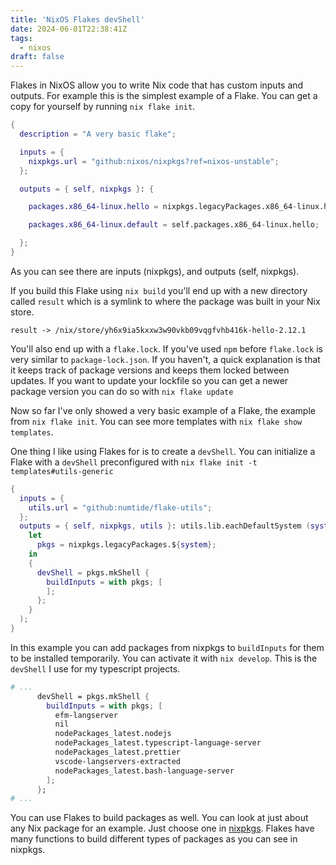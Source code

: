 ```yaml
---
title: 'NixOS Flakes devShell'
date: 2024-06-01T22:38:41Z
tags:
  - nixos
draft: false
---
```


Flakes in NixOS allow you to write Nix code that has custom inputs and outputs.
For example this is the simplest example of a Flake. You can get a copy for
yourself by running `nix flake init`.

```nix
{
  description = "A very basic flake";

  inputs = {
    nixpkgs.url = "github:nixos/nixpkgs?ref=nixos-unstable";
  };

  outputs = { self, nixpkgs }: {

    packages.x86_64-linux.hello = nixpkgs.legacyPackages.x86_64-linux.hello;

    packages.x86_64-linux.default = self.packages.x86_64-linux.hello;

  };
}
```

As you can see there are inputs (nixpkgs), and outputs (self, nixpkgs).

If you build this Flake using `nix build` you'll end up with a new directory
called `result` which is a symlink to where the package was built in your Nix
store.

```shell
result -> /nix/store/yh6x9ia5kxxw3w90vkb09vqgfvhb416k-hello-2.12.1
```

You'll also end up with a `flake.lock`. If you've used `npm` before
`flake.lock` is very similar to `package-lock.json`. If you haven't, a quick
explanation is that it keeps track of package versions and keeps them locked
between updates. If you want to update your lockfile so you can get a newer
package version you can do so with `nix flake update`

Now so far I've only showed a very basic example of a Flake, the example from
`nix flake init`. You can see more templates with `nix flake show templates`.

One thing I like using Flakes for is to create a `devShell`. You can initialize
a Flake with a `devShell` preconfigured with `nix flake init -t
templates#utils-generic`

```nix
{
  inputs = {
    utils.url = "github:numtide/flake-utils";
  };
  outputs = { self, nixpkgs, utils }: utils.lib.eachDefaultSystem (system:
    let
      pkgs = nixpkgs.legacyPackages.${system};
    in
    {
      devShell = pkgs.mkShell {
        buildInputs = with pkgs; [
        ];
      };
    }
  );
}
```

In this example you can add packages from nixpkgs to `buildInputs` for them to
be installed temporarily. You can activate it with `nix develop`. This is the
`devShell` I use for my typescript projects.

```nix
# ...
      devShell = pkgs.mkShell {
        buildInputs = with pkgs; [
          efm-langserver
          nil
          nodePackages_latest.nodejs
          nodePackages_latest.typescript-language-server
          nodePackages_latest.prettier
          vscode-langservers-extracted
          nodePackages_latest.bash-language-server
        ];
      };
# ...
```

You can use Flakes to build packages as well. You can look at just about any
Nix package for an example. Just choose one in
[nixpkgs](https://github.com/nixos/nixpkgs). Flakes have many functions to
build different types of packages as you can see in nixpkgs.

